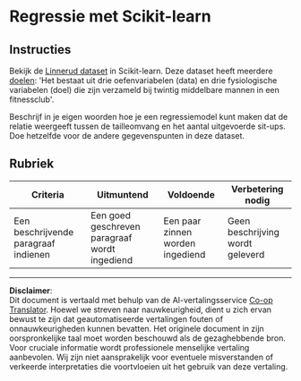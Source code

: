 <!--
CO_OP_TRANSLATOR_METADATA:
{
  "original_hash": "74a5cf83e4ebc302afbcbc4f418afd0a",
  "translation_date": "2025-09-05T18:53:21+00:00",
  "source_file": "2-Regression/1-Tools/assignment.md",
  "language_code": "nl"
}
-->
# Regressie met Scikit-learn

## Instructies

Bekijk de [Linnerud dataset](https://scikit-learn.org/stable/modules/generated/sklearn.datasets.load_linnerud.html#sklearn.datasets.load_linnerud) in Scikit-learn. Deze dataset heeft meerdere [doelen](https://scikit-learn.org/stable/datasets/toy_dataset.html#linnerrud-dataset): 'Het bestaat uit drie oefenvariabelen (data) en drie fysiologische variabelen (doel) die zijn verzameld bij twintig middelbare mannen in een fitnessclub'.

Beschrijf in je eigen woorden hoe je een regressiemodel kunt maken dat de relatie weergeeft tussen de tailleomvang en het aantal uitgevoerde sit-ups. Doe hetzelfde voor de andere gegevenspunten in deze dataset.

## Rubriek

| Criteria                       | Uitmuntend                          | Voldoende                     | Verbetering nodig          |
| ------------------------------ | ----------------------------------- | ----------------------------- | -------------------------- |
| Een beschrijvende paragraaf indienen | Een goed geschreven paragraaf wordt ingediend | Een paar zinnen worden ingediend | Geen beschrijving wordt geleverd |

---

**Disclaimer**:  
Dit document is vertaald met behulp van de AI-vertalingsservice [Co-op Translator](https://github.com/Azure/co-op-translator). Hoewel we streven naar nauwkeurigheid, dient u zich ervan bewust te zijn dat geautomatiseerde vertalingen fouten of onnauwkeurigheden kunnen bevatten. Het originele document in zijn oorspronkelijke taal moet worden beschouwd als de gezaghebbende bron. Voor cruciale informatie wordt professionele menselijke vertaling aanbevolen. Wij zijn niet aansprakelijk voor eventuele misverstanden of verkeerde interpretaties die voortvloeien uit het gebruik van deze vertaling.